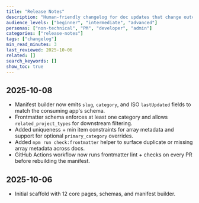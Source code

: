 ```yaml
---
title: "Release Notes"
description: "Human-friendly changelog for doc updates that change outcomes for readers."
audience_levels: ["beginner", "intermediate", "advanced"]
personas: ["non-technical", "PM", "developer", "admin"]
categories: ["release-notes"]
tags: ["changelog"]
min_read_minutes: 3
last_reviewed: 2025-10-06
related: []
search_keywords: []
show_toc: true
---
```


## 2025-10-08
- Manifest builder now emits `slug`, `category`, and ISO `lastUpdated` fields to match the consuming app's schema.
- Frontmatter schema enforces at least one category and allows `related_project_types` for downstream filtering.
- Added uniqueness + min item constraints for array metadata and support for optional `primary_category` overrides.
- Added `npm run check:frontmatter` helper to surface duplicate or missing array metadata across docs.
- GitHub Actions workflow now runs frontmatter lint + checks on every PR before rebuilding the manifest.

## 2025-10-06
- Initial scaffold with 12 core pages, schemas, and manifest builder.
